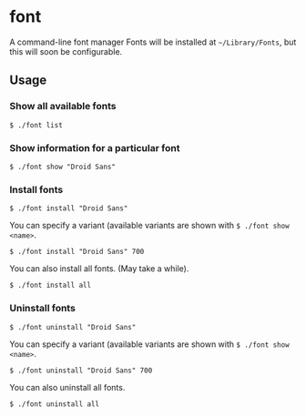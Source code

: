 font
====

A command-line font manager
Fonts will be installed at `~/Library/Fonts`, but this will soon be configurable.

Usage
-----

### Show all available fonts

`$ ./font list`

### Show information for a particular font

`$ ./font show "Droid Sans"`

### Install fonts

`$ ./font install "Droid Sans"`

You can specify a variant (available variants are shown with `$ ./font show <name>`.

`$ ./font install "Droid Sans" 700`

You can also install all fonts. (May take a while).

`$ ./font install all`

### Uninstall fonts

`$ ./font uninstall "Droid Sans"`

You can specify a variant (available variants are shown with `$ ./font show <name>`.

`$ ./font uninstall "Droid Sans" 700`

You can also uninstall all fonts.

`$ ./font uninstall all`
